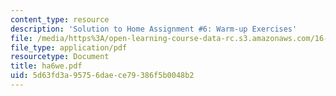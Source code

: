```yaml
---
content_type: resource
description: 'Solution to Home Assignment #6: Warm-up Exercises'
file: /media/https%3A/open-learning-course-data-rc.s3.amazonaws.com/16-20-structural-mechanics-fall-2002/5d63fd3a95756daece79386f5b0048b2_ha6we.pdf
file_type: application/pdf
resourcetype: Document
title: ha6we.pdf
uid: 5d63fd3a-9575-6dae-ce79-386f5b0048b2
---
```

